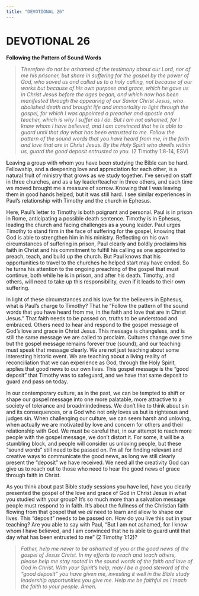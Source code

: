 ```yaml
---
title: "DEVOTIONAL 26"
---
```

# DEVOTIONAL 26

**Following the Pattern of Sound Words**

> *Therefore do not be ashamed of the testimony about our Lord, nor of
> me his prisoner, but share in suffering for the gospel by the power of
> God, who saved us and called us to a holy calling, not because of our
> works but because of his own purpose and grace, which he gave us in
> Christ Jesus before the ages began, and which now has been manifested
> through the appearing of our Savior Christ Jesus, who abolished death
> and brought life and immortality to light through the gospel, for
> which I was appointed a preacher and apostle and teacher, which is why
> I suffer as I do. But I am not ashamed, for I know whom I have
> believed, and I am convinced that he is able to guard until that day
> what has been entrusted to me. Follow the pattern of the sound words
> that you have heard from me, in the faith and love that are in Christ
> Jesus. By the Holy Spirit who dwells within us, guard the good deposit
> entrusted to you.* (2 Timothy 1:8-14, ESV)

**L**eaving a group with whom you have been studying the Bible can be
hard. Fellowship, and a deepening love and appreciation for each other,
is a natural fruit of ministry that grows as we study together. I’ve
served on staff in three churches, and as a lay leader/teacher in three
others, and each time we moved brought me a measure of sorrow. Knowing
that I was leaving them in good hands helped, but it was still hard. I
see similar experiences in Paul’s relationship with Timothy and the
church in Ephesus.

Here, Paul’s letter to Timothy is both poignant and personal. Paul is in
prison in Rome, anticipating a possible death sentence. Timothy is in
Ephesus, leading the church and facing challenges as a young leader.
Paul urges Timothy to stand firm in the face of suffering for the
gospel, knowing that God is able to strengthen him in his ministry.
Reflecting on his own circumstances of suffering in prison, Paul clearly
and boldly proclaims his faith in Christ and his commitment to fulfill
his calling as one appointed to preach, teach, and build up the church.
But Paul knows that his opportunities to travel to the churches he
helped start may have ended. So he turns his attention to the ongoing
preaching of the gospel that must continue, both while he is in prison,
and after his death. Timothy, and others, will need to take up this
responsibility, even if it leads to their own suffering.

In light of these circumstances and his love for the believers in
Ephesus, what is Paul’s charge to Timothy? That he “Follow the pattern
of the sound words that you have heard from me, in the faith and love
that are in Christ Jesus.” That faith needs to be passed on, truths to
be understood and embraced. Others need to hear and respond to the
gospel message of God’s love and grace in Christ Jesus. This message is
changeless, and is still the same message we are called to proclaim.
Cultures change over time but the gospel message remains forever true
(sound), and our teaching must speak that message clearly. We are not
just teaching about some interesting historic event. We are teaching
about a living reality of reconciliation that we can experience as God,
through the Holy Spirit, applies that good news to our own lives. This
gospel message is the “good deposit” that Timothy was to safeguard, and
we have that same deposit to guard and pass on today.

In our contemporary culture, as in the past, we can be tempted to shift
or shape our gospel message into one more palatable, more attractive to
a society of tolerance and broadmindedness. We don’t like to think about
sin and its consequences, or a God who not only loves us but is
righteous and judges sin. When challenging our culture, we can seem
harsh and unloving, when actually we are motivated by love and concern
for others and their relationship with God. We must be careful that, in
our attempt to reach more people with the gospel message, we don’t
distort it. For some, it will be a stumbling block, and people will
consider us unloving people, but these “sound words” still need to be
passed on. I’m all for finding relevant and creative ways to communicate
the good news, as long we still clearly present the “deposit” we have
received. We need all the creativity God can give us to reach out to
those who need to hear the good news of grace through faith in Christ.

As you think about past Bible study sessions you have led, have you
clearly presented the gospel of the love and grace of God in Christ
Jesus in what you studied with your group? It’s so much more than a
salvation message people must respond to in faith. It’s about the
fullness of the Christian faith flowing from that gospel that we *all*
need to learn and allow to shape our lives. This “deposit” needs to be
passed on. How do you live this out in your teaching? Are you able to
say with Paul, “But I am not ashamed, for I know whom I have believed,
and I am convinced that he is able to guard until that day what has been
entrusted to me” (2 Timothy 1:12)?

> *Father, help me never to be ashamed of you or the good news of the
> gospel of Jesus Christ. In my efforts to reach and teach others,
> please help me stay rooted in the sound words of the faith and love of
> God in Christ. With your Spirit’s help, may I be a good steward of the
> “good deposit” you have given me, investing it well in the Bible study
> leadership opportunities you give me. Help me be faithful as I teach
> the faith to your people. Amen.*
